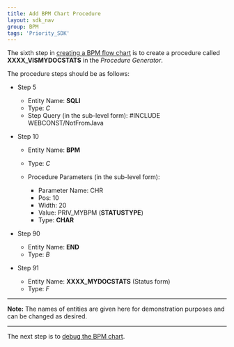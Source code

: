 ```yaml
---
title: Add BPM Chart Procedure
layout: sdk_nav
group: BPM
tags: 'Priority_SDK'
---
```


The sixth step in [creating a BPM flow
chart](Creating-BPM-Flow-Charts ) is to create a procedure
called **XXXX_VISMYDOCSTATS** in the *Procedure Generator*.

The procedure steps should be as follows:

-   Step 5

    - Entity Name: **SQLI**
    - Type: *C*
    - Step Query (in the sub-level form): #INCLUDE WEBCONST/NotFromJava

-   Step 10

    - Entity Name: **BPM**
    - Type: *C*
    - Procedure Parameters (in the sub-level form):

        - Parameter Name: CHR
        - Pos: 10
        - Width: 20
        - Value: PRIV_MYBPM (**STATUSTYPE**)
        - Type: **CHAR**

-   Step 90
    - Entity Name: **END**
    - Type: *B*

-   Step 91
    -   Entity Name: **XXXX_MYDOCSTATS** (Status form)
    -   Type: *F*

------------------------------------------------------------------------

**Note:** The names of entities are given here for demonstration
purposes and can be changed as desired.

------------------------------------------------------------------------

The next step is to [debug the BPM chart](Debugging-the-BPM ).
